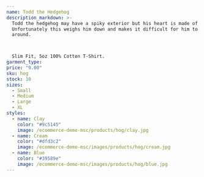 ```yaml
---
name: Todd the Hedgehog
description_markdown: >-
  Todd the hedgehog may have a spiky exterior but his heart is made of gold.
  Unfortunately this weighs him down and makes it difficult for him to get
  around.



  Slim Fit, 5oz 100% Cotton T-Shirt.
garment_type:
price: "9.00"
sku: hog
stock: 10
sizes:
  - Small
  - Medium
  - Large
  - XL
styles:
  - name: Clay
    color: "#9c5145"
    image: /ecommerce-demo-msc/products/hog/clay.jpg
  - name: Cream
    color: "#dfd3c2"
    image: /ecommerce-demo-msc/images/products/hog/cream.jpg
  - name: Blue
    color: "#39589e"
    image: /ecommerce-demo-msc/images/products/hog/blue.jpg
---
```


